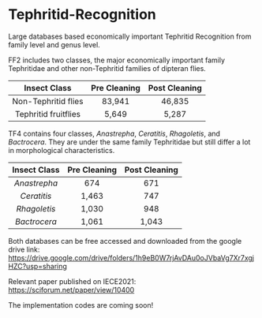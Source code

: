 # Tephritid-Recognition
Large databases based economically important Tephritid Recognition from family level and genus level.

FF2 includes two classes, the major economically important family Tephritidae and other non-Tephritid families of dipteran flies.  

| Insect Class | Pre Cleaning | Post Cleaning |
|:---:|:---:|:---:|
|Non-Tephritid flies | 83,941 | 46,835 |
|Tephritid fruitflies | 5,649 | 5,287 |

TF4 contains four classes, *Anastrepha*, *Ceratitis*, *Rhagoletis*, and *Bactrocera*. They are under the same family Tephritidae but still differ a lot in morphological characteristics.

| Insect Class | Pre Cleaning | Post Cleaning |
|:---:|:---:|:---:|
| *Anastrepha* | 674 | 671 | 
| *Ceratitis* | 1,463 | 747 |
| *Rhagoletis* | 1,030 | 948 |
| *Bactrocera* | 1,061 | 1,043 |

Both databases can be free accessed and downloaded from the google drive link: https://drive.google.com/drive/folders/1h9eB0W7rjAvDAu0oJVbaVg7Xr7xgjHZC?usp=sharing

Relevant paper published on IECE2021: https://sciforum.net/paper/view/10400

The implementation codes are coming soon!
